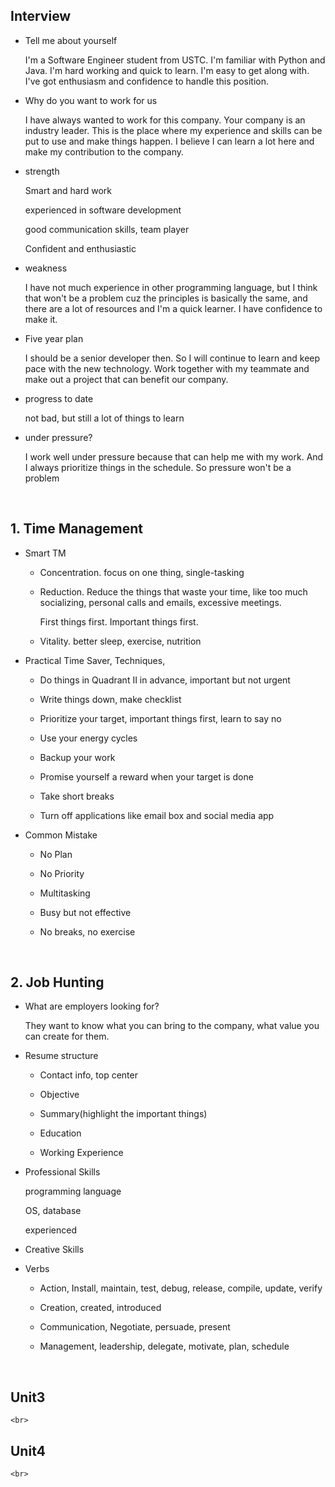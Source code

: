 ##	Interview

*	Tell me about yourself

	I'm a Software Engineer student from USTC. I'm familiar with Python and Java. I'm hard working and quick to learn. I'm easy to get along with. I've got enthusiasm and confidence to handle this position.

*	Why do you want to work for us

	I have always wanted to work for this company. Your company is an industry leader. This is the place where my experience and skills can be put to use and make things happen. I believe I can learn a lot here and make my contribution to the company.

*	strength

	Smart and hard work

	experienced in software development

	good communication skills, team player

	Confident and enthusiastic

*	weakness

	I have not much experience in other programming language, but I think that won't be a problem cuz the principles is basically the same, and there are a lot of resources and I'm a quick learner. I have confidence to make it.

*	Five year plan

	I should be a senior developer then. So I will continue to learn and keep pace with the new technology. Work together with my teammate and make out a project that can benefit our company.

*	progress to date

	not bad, but still a lot of things to learn

*	under pressure?

	I work well under pressure because that can help me with my work. And I always prioritize things in the schedule. So pressure won't be a problem

	<br>

##	1. Time Management

*	Smart TM

	*	Concentration. focus on one thing, single-tasking

	*	Reduction. Reduce the things that waste your time, like too much socializing, personal calls and emails, excessive meetings.

		First things first. Important things first.

	*	Vitality. better sleep, exercise, nutrition

*	Practical Time Saver, Techniques,  

	*	Do things in Quadrant II in advance, important but not urgent

	*	Write things down, make checklist

	*	Prioritize your target, important things first, learn to say no

	*	Use your energy cycles

	*	Backup your work

	*	Promise yourself a reward when your target is done

	*	Take short breaks

	*	Turn off applications like email box and social media app

*	Common Mistake

	*	No Plan

	*	No Priority

	*	Multitasking

	*	Busy but not effective

	*	No breaks, no exercise

	<br>

##	2. Job Hunting 

*	What are employers looking for?

	They want to know what you can bring to the company, what value you can create for them.

*	Resume structure

	*	Contact info, top center

	*	Objective

	*	Summary(highlight the important things)

	*	Education

	*	Working Experience

*	Professional Skills

	programming language

	OS, database

	experienced

*	Creative Skills

*	Verbs

	*	Action, Install, maintain, test, debug, release, compile, update, verify

	*	Creation, created, introduced

	*	Communication, Negotiate, persuade, present

	*	Management, leadership, delegate, motivate, plan, schedule

	<br>

##	Unit3

	<br>

##	Unit4

	<br>
